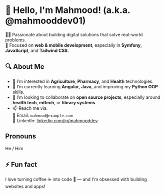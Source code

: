 # 👋 Hello, I'm Mahmood! (a.k.a. @mahmooddev01)

👨‍💻 Passionate about building digital solutions that solve real-world problems.  
🎯 Focused on **web & mobile development**, especially in **Symfony**, **JavaScript**, and **Tailwind CSS**.  

## 🔍 About Me

- 👀 I’m interested in **Agriculture**, **Pharmacy**, and **Health** technologies.
- 🌱 I’m currently learning **Angular**, **Java**, and improving my **Python OOP** skills.
- 💞️ I’m looking to collaborate on **open source projects**, especially around **health tech**, **edtech**, or **library systems**.
- 📫 Reach me via:  
  📧 Email: `mahmood@example.com`  
  💼 LinkedIn: [linkedin.com/in/mahmooddev]([[https://linkedin.com/in/mahmooddev](https://www.linkedin.com/in/mamadou-diang-diallo-7b20a6250)](https://www.linkedin.com/in/mamadou-diang-diallo-7b20a6250))  
  <!--- 🧪 Portfolio: [mahmooddev.com](https://mahmooddev.com) --->

## Pronouns
He / Him

## ⚡ Fun fact
I love turning coffee ☕ into code 🧠 — and I'm obsessed with building websites and apps!

